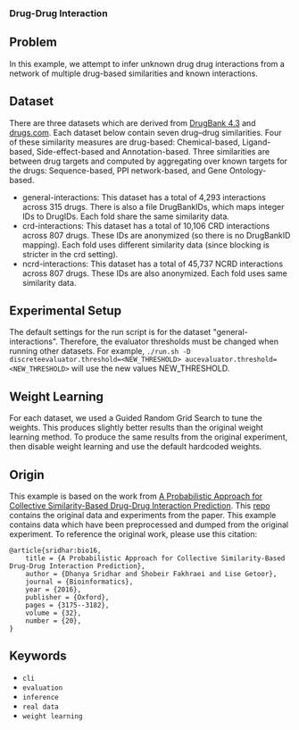 ### Drug-Drug Interaction

## Problem
In this example, we attempt to infer unknown drug drug interactions from a network of multiple drug-based similarities and known interactions.

## Dataset
There are three datasets which are derived from [DrugBank 4.3](https://go.drugbank.com/downloads/archived) and [drugs.com](Drugs.com). Each dataset below contain seven drug–drug similarities. Four of these similarity measures are drug-based: Chemical-based, Ligand-based, Side-effect-based and Annotation-based. Three similarities are between drug targets and computed by aggregating over known targets for the drugs: Sequence-based, PPI network-based, and Gene Ontology-based.
- general-interactions: This dataset has a total of 4,293 interactions across 315 drugs. There is also a file DrugBankIDs, which maps integer IDs to DrugIDs. Each fold share the same similarity data.
- crd-interactions: This dataset has a total of 10,106 CRD interactions across 807 drugs. These IDs are anonymized (so there is no DrugBankID mapping). Each fold uses different similarity data (since blocking is stricter in the crd setting).
- ncrd-interactions: This dataset has a total of 45,737 NCRD interactions across 807 drugs. These IDs are also anonymized. Each fold uses same similarity data.

## Experimental Setup
The default settings for the run script is for the dataset "general-interactions". Therefore, the evaluator thresholds must be changed when running other datasets. For example, `./run.sh -D discreteevaluator.threshold=<NEW_THRESHOLD> aucevaluator.threshold=<NEW_THRESHOLD>` will use the new values NEW\_THRESHOLD.

## Weight Learning
For each dataset, we used a Guided Random Grid Search to tune the weights. This produces slightly better results than the original weight learning method. To produce the same results from the original experiment, then disable weight learning and use the default hardcoded weights.

## Origin
This example is based on the work from [A Probabilistic Approach for Collective Similarity-Based Drug-Drug Interaction Prediction](https://linqs.org/publications/#id:sridhar-bio16). This [repo](https://bitbucket.org/linqs/psl-drug-interaction-prediction/src/master/) contains the original data and experiments from the paper. This example contains data which have been preprocessed and dumped from the original experiment. To reference the original work, please use this citation:

```
@article{sridhar:bio16,
    title = {A Probabilistic Approach for Collective Similarity-Based Drug-Drug Interaction Prediction},
    author = {Dhanya Sridhar and Shobeir Fakhraei and Lise Getoor},
    journal = {Bioinformatics},
    year = {2016},
    publisher = {Oxford},
    pages = {3175--3182},
    volume = {32},
    number = {20},
}
```

## Keywords
 - `cli`
 - `evaluation`
 - `inference`
 - `real data`
 - `weight learning`
